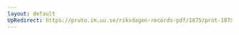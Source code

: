 ```yaml
---
layout: default
UpRedirect: https://pruto.im.uu.se/riksdagen-records-pdf/1875/prot-1875--fk--002/prot-1875--fk--002_006.pdf
---
```

